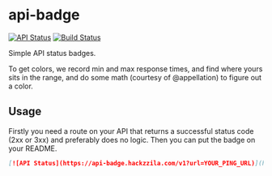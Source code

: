 # api-badge
[![API Status](https://api-badge.hackzzila.com/v1?url=https://api-badge.hackzzila.com/v1/ping/)](https://github.com/Hackzzila/api-badge)
[![Build Status](https://travis-ci.org/Hackzzila/api-badge.svg?branch=master)](https://travis-ci.org/Hackzzila/api-badge)

Simple API status badges.

To get colors, we record min and max response times, and find where yours sits in the range, and do some math
(courtesy of @appellation) to figure out a color.

## Usage
Firstly you need a route on your API that returns a successful status code (2xx or 3xx) and preferably
does no logic. Then you can put the badge on your README.

```markdown
[![API Status](https://api-badge.hackzzila.com/v1?url=YOUR_PING_URL)](https://github.com/Hackzzila/api-badge)
```
